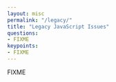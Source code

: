 ```yaml
---
layout: misc
permalink: "/legacy/"
title: "Legacy JavaScript Issues"
questions:
- FIXME
keypoints:
- FIXME
---
```


FIXME
